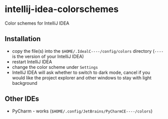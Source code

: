 # intellij-idea-colorschemes
Color schemes for IntelliJ IDEA

## Installation

* copy the file(s) into the `$HOME/.IdealC----/config/colors` directory (`----` is the version of your IntelliJ IDEA)
* restart IntelliJ IDEA
* change the color scheme under `Settings`
* IntelliJ IDEA will ask whether to switch to dark mode, cancel if you would like the project explorer and other windows to stay with light background

## Other IDEs

* PyCharm - works (`$HOME/.config/JetBrains/PyCharmCE----/colors`)

